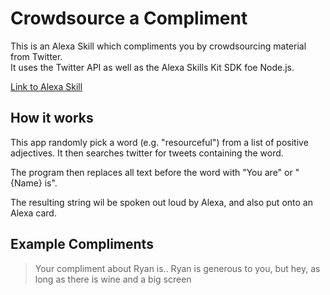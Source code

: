 # Crowdsource a Compliment
This is an Alexa Skill which compliments you by crowdsourcing material from Twitter.   
It uses the Twitter API as well as the Alexa Skills Kit SDK foe Node.js.  

[Link to Alexa Skill](https://www.amazon.com/stanza-Crowdsource-a-Compliment/dp/B01N32E56C)

## How it works
This app randomly pick a word (e.g. "resourceful") from a list of positive adjectives. 
It then searches twitter for tweets containing the word.

The program then replaces all text before the word with "You are" or "{Name} is".

The resulting string wil be spoken out loud by Alexa, and also put onto an Alexa card.

## Example Compliments
> Your compliment about Ryan is..
> Ryan is generous to you, but hey, as long as there is wine and a big screen




